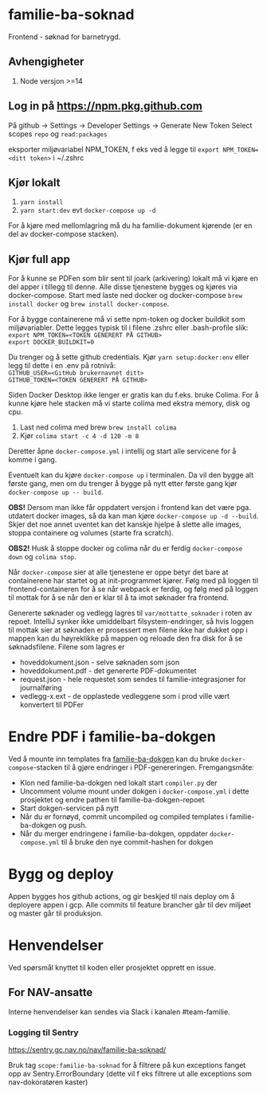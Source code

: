 # familie-ba-soknad

Frontend - søknad for barnetrygd.

## Avhengigheter
1. Node versjon >=14


## Log in på https://npm.pkg.github.com
På github -> Settings -> Developer Settings -> Generate New Token
Select scopes `repo` og `read:packages`

eksporter miljøvariabel NPM_TOKEN, f eks ved å legge til 
`export NPM_TOKEN=<ditt token>` i ~/.zshrc

## Kjør lokalt

1. `yarn install`
2. `yarn start:dev` evt `docker-compose up -d`

For å kjøre med mellomlagring må du ha familie-dokument kjørende (er en del av docker-compose stacken). 

## Kjør full app
For å kunne se PDFen som blir sent til joark (arkivering) lokalt må vi kjøre en del apper i tillegg til denne.
Alle disse tjenestene bygges og kjøres via docker-compose. Start med laste ned docker og docker-compose `brew install docker` og `brew install docker-compose`. 

For å bygge containerene må vi sette npm-token og docker buildkit som miljøvariabler. Dette legges typisk til i filene .zshrc eller .bash-profile slik:\
`export NPM_TOKEN=<TOKEN GENERERT PÅ GITHUB>`\
`export DOCKER_BUILDKIT=0`

Du trenger og å sette github credentials. Kjør `yarn setup:docker:env` eller legg til dette i en .env på rotnivå:\
`GITHUB_USER=<GitHub brukernavnet ditt>`\
`GITHUB_TOKEN=<TOKEN GENERERT PÅ GITHUB>`

Siden Docker Desktop ikke lenger er gratis kan du f.eks. bruke Colima. For å kunne kjøre hele stacken må vi starte colima med ekstra memory, disk og cpu.
1. Last ned colima med brew `brew install colima`
2. Kjør `colima start -c 4 -d 120 -m 8`

Deretter åpne `docker-compose.yml`
i intellij og start alle servicene for å komme i gang.

Eventuelt kan du kjøre `docker-compose up` i terminalen. Da vil den bygge alt første gang, men om du trenger å bygge på nytt etter første gang kjør
`docker-compose up -- build`.

**OBS!** Dersom man ikke får oppdatert versjon i frontend kan det være pga. utdatert docker images, så da kan man kjøre `docker-compose up -d --build`. 
Skjer det noe annet uventet kan det kanskje hjelpe å slette alle images, stoppa containere og volumes (starte fra scratch).

**OBS2!** Husk å stoppe docker og colima når du er ferdig `docker-compose down` og `colima stop`.

Når `docker-compose` sier at alle tjenestene er oppe betyr det bare at containerene har startet og at init-programmet
kjører. Følg med på loggen til frontend-containeren for å se når webpack er ferdig, og følg med på loggen til mottak
for å se når den er klar til å ta imot søknader fra frontend.

Genererte søknader og vedlegg lagres til `var/mottatte_soknader` i roten av repoet. IntelliJ synker ikke umiddelbart
filsystem-endringer, så hvis loggen til mottak sier at søknaden er prosessert men filene ikke har dukket opp i mappen
kan du høyreklikke på mappen og reloade den fra disk for å se søknadsfilene. Filene som lagres er

* hoveddokument.json - selve søknaden som json
* hoveddokument.pdf - det genererte PDF-dokumentet
* request.json - hele requestet som sendes til familie-integrasjoner for journalføring
* vedlegg-x.ext - de opplastede vedleggene som i prod ville vært konvertert til PDFer

# Endre PDF i familie-ba-dokgen
Ved å mounte inn templates fra [familie-ba-dokgen](https://github.com/navikt/familie-ba-dokgen) kan du bruke
`docker-compose`-stacken til å gjøre endringer i PDF-genereringen. Fremgangsmåte:

* Klon ned familie-ba-dokgen ned lokalt start `compiler.py` der
* Uncomment volume mount under dokgen i `docker-compose.yml` i dette prosjektet og endre pathen til familie-ba-dokgen-repoet
* Start dokgen-servicen på nytt
* Når du er fornøyd, commit uncompiled og compiled templates i familie-ba-dokgen og push.
* Når du merger endringene i familie-ba-dokgen, oppdater `docker-compose.yml` til å bruke den nye commit-hashen for dokgen

# Bygg og deploy
Appen bygges hos github actions, og gir beskjed til nais deploy om å deployere appen i gcp. Alle commits til feature brancher går til dev miljøet og master går til produksjon.

# Henvendelser

Ved spørsmål knyttet til koden eller prosjektet opprett en issue.

## For NAV-ansatte

Interne henvendelser kan sendes via Slack i kanalen #team-familie.


### Logging til Sentry
https://sentry.gc.nav.no/nav/familie-ba-soknad/

Bruk tag ``` scope:familie-ba-soknad ``` for å filtrere på kun exceptions fanget opp av Sentry.ErrorBoundary (dette vil f eks filtrere ut alle exceptions som nav-dokoratøren kaster)

